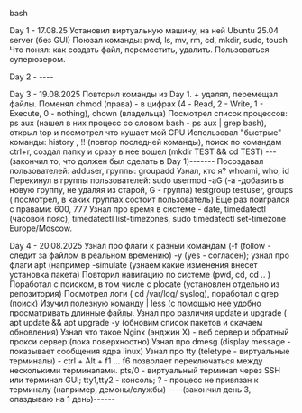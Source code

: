 bash

Day 1 - 17.08.25
Установил виртуальную машину, на ней Ubuntu 25.04 server (без GUI)
Поюзал команды: pwd, ls, mv, rm, cd, mkdir, sudo, touch
Что понял: как создать файл, переместить, удалить. Пользоваться суперюзером.

Day 2 - ----

Day 3 - 19.08.2025
Повторил команды из Day 1. + удалял, перемещал файлы.
Поменял chmod (права) -  в цифрах (4 - Read, 2 - Write, 1 - Execute, 0 - nothing),  chown (владельца)
Посмотрел список процессов: ps aux (нашел в них процесс со словом bash - ps aux | grep bash), открыл top и посмотрел что кушает мой CPU
Использовал "быстрые" команды: history , !! (повтор последней команды), поиск по командам ctrl+r, создал папку и сразу в нее вошел (mkdir TEST && cd TEST)
---(закончил то, что должен был сделать в Day 1)-------
Посоздавал пользователей: adduser, группы: groupadd
Узнал, кто я? whoami, who, id 
Перекинул в группы пользователей: sudo usermod -aG (-a -добавить в новую группу, не удаляя из старой, G - группа) testgroup testuser, groups ( посмотрел, в каких группах состоит пользователь)
Еще раз поигрался с правами: 600, 777
Узнал про время в системе - date, timedatectl (часовой пояс), timedatectl list-timezones, sudo timedatectl set-timezone Europe/Moscow.

Day 4 - 20.08.2025
Узнал про флаги к разныи командам (-f (follow - следит за файлом в реальном времению) -y (yes - согласен); узнал про флаги apt (например -simulate (узнаем какие изменения внесет установка пакета)
Повторил навигацию по системе (pwd, cd, cd .. ) Поработал с поиском, в том числе с plocate (установлен отдельно из репозитория)
Посмотрел логи ( cd /var/log/ syslog), поработал с grep (поиск)
Изучил полезную команду | less (с помощью нее удобно просматривать длинные файлы.
Узнал про различия update и upgrade ( apt update && apt upgrade -y (обновим список пакетов и скачаем обновления)
Узнал что такое Nginx (энджин Х) - веб сервер и обратный прокси сервер (пока поверхностно)
Узнал про dmesg (display message - показывает сообщения ядра linux)
Узнал про tty (teletype - виртуальные терминалы) - ctrl + Alt + f1 ... f6 позволяет переключаться между несколькими терминалами. pts/0 - виртуальный терминал через SSH или терминал GUI; tty1,tty2 - консоль; ? - процесс не привязан к терминалу (например, демоны/службы)
----(закончил день 3, опаздываю на 1 день)------

